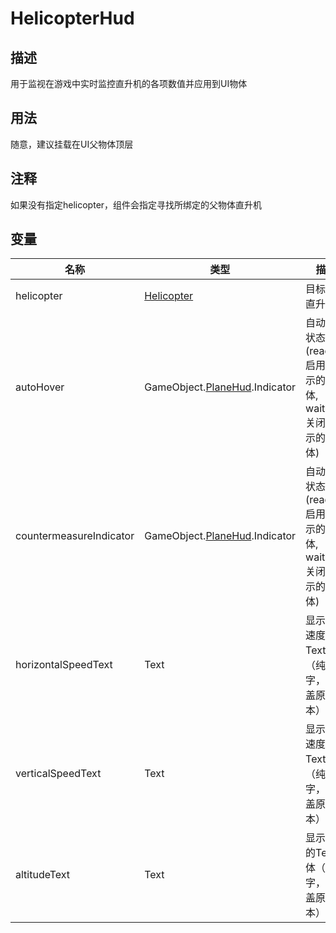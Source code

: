 # HelicopterHud
## 描述

用于监视在游戏中实时监控直升机的各项数值并应用到UI物体

## 用法

随意，建议挂载在UI父物体顶层
## 注释

如果没有指定helicopter，组件会指定寻找所绑定的父物体直升机

## 变量
| 名称 | 类型 | 描述 |
| ----------- | ----------- | ----------- |
| helicopter | [Helicopter](./Helicopter.md) | 目标监控直升机 |  
| autoHover | GameObject.[PlaneHud](./PlaneHud.md).Indicator | 自动悬停状态(ready=启用时显示的UI物体, waiting=关闭时显示的UI物体) |  
| countermeasureIndicator | GameObject.[PlaneHud](./PlaneHud.md).Indicator | 自动悬停状态(ready=启用时显示的UI物体, waiting=关闭时显示的UI物体) |  
| horizontalSpeedText | Text | 显示水平速度的Text物体（纯数字，会覆盖原文本） |  
| verticalSpeedText | Text | 显示垂直速度的Text物体（纯数字，会覆盖原文本） |  
| altitudeText | Text | 显示海拔的Text物体（纯数字，会覆盖原文本） |  

